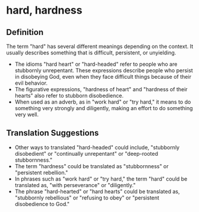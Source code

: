 # hard, hardness

## Definition

The term "hard" has several different meanings depending on the context. It usually describes something that is difficult, persistent, or unyielding.

* The idioms "hard heart" or "hard-headed" refer to people who are stubbornly unrepentant. These expressions describe people who persist in disobeying God, even when they face difficult things because of their evil behavior.
* The figurative expressions, "hardness of heart" and "hardness of their hearts" also refer to stubborn disobedience.
* When used as an adverb, as in "work hard" or "try hard," it means to do something very strongly and diligently, making an effort to do something very well.


## Translation Suggestions



* Other ways to translated "hard-headed" could include, "stubbornly disobedient" or "continually unrepentant" or "deep-rooted stubbornness."
* The term "hardness" could be translated as "stubbornness" or "persistent rebellion."
* In phrases such as "work hard" or "try hard," the term "hard" could be translated as, "with perseverance" or "diligently."
* The phrase "hard-hearted" or "hard hearts" could be translated as, "stubbornly rebellious" or "refusing to obey" or "persistent disobedience to God."